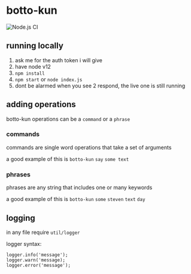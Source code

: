 # botto-kun
![Node.js CI](https://github.com/mincer-ray/botto-kun/workflows/Node.js%20CI/badge.svg)

## running locally
1. ask me for the auth token i will give
2. have node v12
3. `npm install`
4. `npm start` or `node index.js`
5. dont be alarmed when you see 2 respond, the live one is still running


## adding operations
botto-kun operations can be a `command` or a `phrase`

### commands
commands are single word operations that take a set of arguments

a good example of this is `botto-kun` `say` `some text`


### phrases
phrases are any string that includes one or many keywords

a good example of this is `botto-kun` `some` `steven` `text` `day`

## logging
in any file require `util/logger`

logger syntax:
```
logger.info('message');
logger.warn('message);
logger.error('message');
```